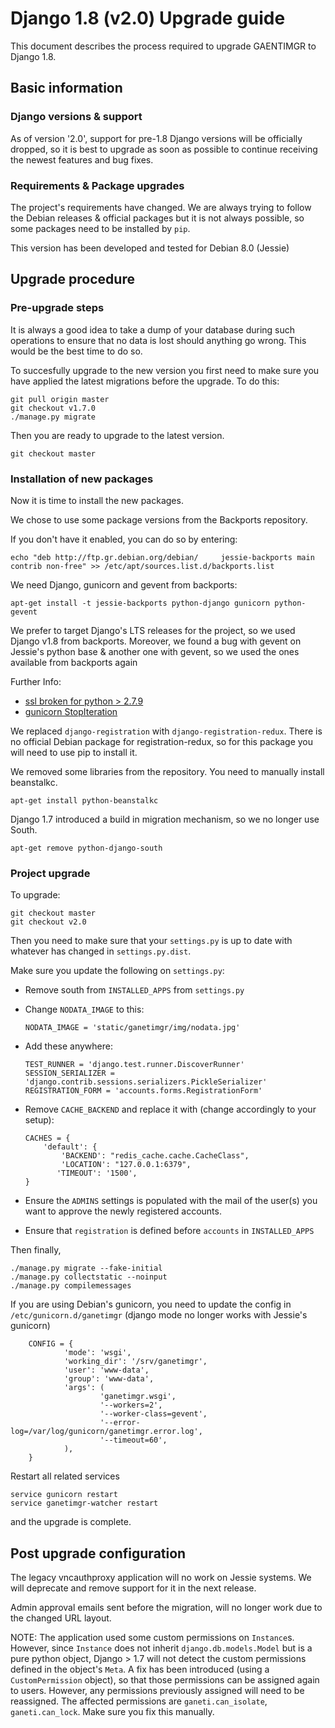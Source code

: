 # Django 1.8 (v2.0) Upgrade guide

This document describes the process required to upgrade GAENTIMGR to Django 1.8.

## Basic information

### Django versions & support

As of version '2.0', support for pre-1.8 Django versions will
be officially dropped, so it is best to upgrade as soon as possible to continue
receiving the newest features and bug fixes.

### Requirements & Package upgrades

The project's requirements have changed. We are always trying to follow the
Debian releases & official packages but it is not always possible, so some
packages need to be installed by `pip`.

This version has been developed and tested for Debian 8.0 (Jessie)



## Upgrade procedure

### Pre-upgrade steps

It is always a good idea to take a dump of your database during such operations
to ensure that no data is lost should anything go wrong. This would be the best
time to do so.

To succesfully upgrade to the new version you first need to make sure you have
applied the latest migrations before the upgrade. To do this:

    git pull origin master
    git checkout v1.7.0
    ./manage.py migrate

Then you are ready to upgrade to the latest version.

    git checkout master

### Installation of new packages

Now it is time to install the new packages.

We chose to use some package versions from the Backports repository.

If you don't have it enabled, you can do so by entering:
    
    echo "deb http://ftp.gr.debian.org/debian/     jessie-backports main contrib non-free" >> /etc/apt/sources.list.d/backports.list

We need Django, gunicorn and gevent from backports:
    
    apt-get install -t jessie-backports python-django gunicorn python-gevent

We prefer to target Django's LTS releases for the project, so we used Django
v1.8 from backports. Moreover, we found a bug with gevent on Jessie's python
base & another one with gevent, so we used the ones available from backports again

Further Info:
 - [ssl broken for python > 2.7.9](https://github.com/gevent/gevent/issues/477)
 - [gunicorn StopIteration](https://github.com/benoitc/gunicorn/issues/790)

We replaced `django-registration` with `django-registration-redux`.
There is no official Debian package for registration-redux, so for this package
you will need to use pip to install it.

We removed some libraries from the repository. You need to manually install
beanstalkc.

    apt-get install python-beanstalkc

Django 1.7 introduced a build in migration mechanism, so we no longer use South.

    apt-get remove python-django-south


### Project upgrade

To upgrade:

    git checkout master
    git checkout v2.0

Then you need to make sure that your `settings.py` is up to date with whatever
has changed in `settings.py.dist`. 

Make sure you update the following on `settings.py`:

 - Remove south from `INSTALLED_APPS` from `settings.py`
 - Change `NODATA_IMAGE` to this:
    ```
    NODATA_IMAGE = 'static/ganetimgr/img/nodata.jpg'
    ```
  - Add these anywhere:
    ```
    TEST_RUNNER = 'django.test.runner.DiscoverRunner'
    SESSION_SERIALIZER = 'django.contrib.sessions.serializers.PickleSerializer'
    REGISTRATION_FORM = 'accounts.forms.RegistrationForm'
    ```
 - Remove `CACHE_BACKEND` and replace it with (change accordingly to your setup):
    ```
    CACHES = {
        'default': {
            'BACKEND': "redis_cache.cache.CacheClass",
            'LOCATION': "127.0.0.1:6379",
           'TIMEOUT': '1500',
    }
    ```
 - Ensure the `ADMINS` settings is populated with the mail of the user(s)
   you want to approve the newly registered accounts.
 
 - Ensure that `registration` is defined before `accounts` in `INSTALLED_APPS`


Then finally,

    ./manage.py migrate --fake-initial
    ./manage.py collectstatic --noinput
    ./manage.py compilemessages


If you are using Debian's gunicorn, you need to update the config in
`/etc/gunicorn.d/ganetimgr` (django mode no longer works with Jessie's gunicorn)
```
    CONFIG = {
            'mode': 'wsgi',
            'working_dir': '/srv/ganetimgr',
            'user': 'www-data',
            'group': 'www-data',
            'args': (
                    'ganetimgr.wsgi',
                    '--workers=2',
                    '--worker-class=gevent',
                    '--error-log=/var/log/gunicorn/ganetimgr.error.log',
                    '--timeout=60',
            ),
    }
```

Restart all related services

    service gunicorn restart
    service ganetimgr-watcher restart

and the upgrade is complete.


## Post upgrade configuration

The legacy vncauthproxy application will no work on Jessie systems.
We will deprecate and remove support for it in the next release.

Admin approval emails sent before the migration, will no longer work due to the
changed URL layout.

NOTE: The application used some custom permissions on `Instance`s. However,
since `Instance` does not inherit `django.db.models.Model` but is a pure
python object, Django > 1.7 will not detect the custom permissions defined
in the object's `Meta`. A fix has been introduced (using a `CustomPermission`
object), so that those permissions can be assigned again to users. However,
any permissions previously assigned will need to be reassigned. The affected
permissions are `ganeti.can_isolate`, `ganeti.can_lock`. Make sure you fix
this manually.
